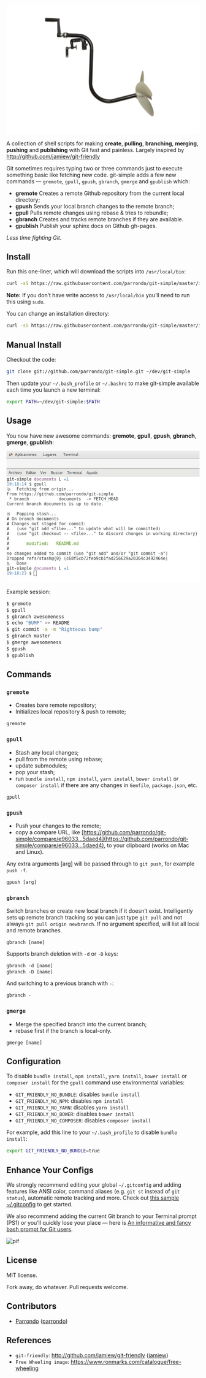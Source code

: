 ![example of simplicity](./docs/images/README/hi_res_image1_small.jpg "Example of simplicity (`Free Wheeling`)")

A collection of shell scripts for making **create**, **pulling**, **branching**, **merging**, **pushing** and **publishing** with Git fast and painless. Largely inspired by http://github.com/jamiew/git-friendly

Git sometimes requires typing two or three commands just to execute something basic like fetching new code. git-simple adds a few new commands — `gremote`, `gpull`, `gpush`, `gbranch`, `gmerge` and `gpublish` which:

* **gremote** Creates a remote Github repository from the current local directory;
* **gpush** Sends your local branch changes to the remote branch;
* **gpull** Pulls remote changes using rebase & tries to rebundle;
* **gbranch** Creates and tracks remote branches if they are available.
* **gpublish** Publish your sphinx docs on Github gh-pages.

*Less time fighting Git.*

## Install

Run this one-liner, which will download the scripts into `/usr/local/bin`:

```bash
curl -sS https://raw.githubusercontent.com/parrondo/git-simple/master/install.sh | bash
```

**Note:** If you don’t have write access to `/usr/local/bin` you’ll need to run this using `sudo`.

You can change an installation directory:

```bash
curl -sS https://raw.githubusercontent.com/parrondo/git-simple/master/install.sh | bash -s ~/friendly
```

## Manual Install

Checkout the code:

```bash
git clone git://github.com/parrondo/git-simple.git ~/dev/git-simple
```

Then update your `~/.bash_profile` or `~/.bashrc` to make git-simple available each time you launch a new terminal:

```bash
export PATH=~/dev/git-simple:$PATH
```

## Usage

You now have new awesome commands: **gremote**, **gpull**, **gpush**, **gbranch**, **gmerge**, **gpublish**:

![](./docs/images/README/Captura_de_pantalla_de_2018-01-11_19-19-06.jpg "")

Example session:

```bash
$ gremote
$ gpull
$ gbranch awesomeness
$ echo "BUMP" >> README
$ git commit -a -m "Righteous bump"
$ gbranch master
$ gmerge awesomeness
$ gpush
$ gpublish
```


## Commands

### `gremote`

* Creates bare remote repository;
* Initializes local repository & push to remote;

```
gremote
```

### `gpull`

* Stash any local changes;
* pull from the remote using rebase;
* update submodules;
* pop your stash;
* run `bundle install`, `npm install`, `yarn install`, `bower install` or `composer install` if there are any changes in `Gemfile`, `package.json`, etc.

```
gpull
```

### `gpush`

* Push your changes to the remote;
* copy a compare URL, like [https://github.com/parrondo/git-simple/compare/e96033...5daed4](https://github.com/parrondo/git-simple/compare/e96033...5daed4), to your clipboard (works on Mac and Linux).

Any extra arguments [arg] will be passed through to `git push`, for example `push -f`.

```
gpush [arg]
```

### `gbranch`

Switch branches or create new local branch if it doesn’t exist. Intelligently sets up remote branch tracking so you can just type `git pull` and not always `git pull origin newbranch`. If no argument specified, will list all local and remote branches. 

```
gbranch [name]
```

Supports branch deletion with `-d` or `-D` keys:

```
gbranch -d [name]
gbranch -D [name]
```

And switching to a previous branch with `-`:

```
gbranch -
```

### `gmerge`

* Merge the specified branch into the current branch;
* rebase first if the branch is local-only.

```
gmerge [name]
```


## Configuration

To disable `bundle install`, `npm install`, `yarn install`, `bower install` or `composer install` for the `gpull` command use environmental variables:

* `GIT_FRIENDLY_NO_BUNDLE`: disables `bundle install`
* `GIT_FRIENDLY_NO_NPM`: disables `npm install`
* `GIT_FRIENDLY_NO_YARN`: disables `yarn install`
* `GIT_FRIENDLY_NO_BOWER`: disables `bower install`
* `GIT_FRIENDLY_NO_COMPOSER`: disables `composer install`

For example, add this line to your `~/.bash_profile` to disable `bundle install`:

```bash
export GIT_FRIENDLY_NO_BUNDLE=true
```


## Enhance Your Configs

We strongly recommend editing your global `~/.gitconfig` and adding features like ANSI color, command aliases (e.g. `git st` instead of `git status`), automatic remote tracking and more. Check out [this sample ~/.gitconfig](https://gist.github.com/668161) to get started.

We also recommend adding the current Git branch to your Terminal prompt (PS1) or you’ll quickly lose your place — here is [An informative and fancy bash prompt for Git users](https://github.com/magicmonty/bash-git-prompt).

![pif](http://wow.sapegin.me/image/0Z1C1U00281j/pimped-prompt.jpg)


## License

MIT license.

Fork away, do whatever. Pull requests welcome.

## Contributors

* [Parrondo](https://github.com/parrondo) ([parrondo](https://github.com/parrondo))

## References

* `git-friendly`: http://github.com/jamiew/git-friendly ([jamiew](http://github.com/jamiew/git-friendly))
* `Free Wheeling image`: https://www.ronmarks.com/catalogue/free-wheeling

